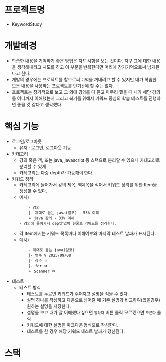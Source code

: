 # 프로젝트명

- KeywordStudy

# 개발배경

- 학습한 내용을 기억하기 좋은 방법은 자꾸 시험을 보는 것이다. 자꾸 그에 대한 내용을 생각해내려고 시도를 하고 이 부분을 반복한다면 머리에 장기기억으로써 남게된다고 한다.
- 개발의 경우에는 프로젝트를 함으로써 기억을 꺼내려고 할 수 있지만 내가 학습한 모든 내용을 사용하는 프로젝트를 단기간에 할 수는 없다.
- 프로젝트는 장기적으로 보고 그 외에 강의를 다 듣고 마무리 했을 때 내가 해당 강의를 어디까지 이해했는지 그리고 복기를 위해서 키워드 중심의 학습 테스트를 진행하면 좋을 것 같다고 생각했다.

# 핵심 기능
- 로그인/로그아웃
    - 유저 : 로그인, 로그아웃 기능
- 카테고리
    - 강의 혹은 책, 또는 java, javascript 등 스택으로 분리할 수 있으니 카테고리로 분리할 수 있게
    - 카테고리는 다중 depth가 가능해야 한다.
- 키워드 정리
    - 카테고리에 들어가서 강의 제목, 책제목을 적어서 키워드 정리를 위한 Item을 생성할 수 있다.
    - 예시)
        ````
            - 강의
            |- 제대로 듣는 java(얄코) - 53% 이해 
            ㄴ java 강의 - 33% 이해
        - 강의에 들어가서 depth없이 한줄로 키워드를 정리한다.
    - 각 Item에서는 키워드 목록마다 이해여부와 마지막 테스트 날짜가 표시된다.
    - 예시)
        ````
            - 제대로 듣는 java(얄코)
            |- 변수 V 2025/09/08
            |- 상수 ㅁ
            |- for ㅁ
            ㄴ Scanner ㅁ
- 테스트
    - 테스트 방식
        - 테스트를 누르면 키워드가 주어지고 설명을 적을 수 있다.
        - 설명 하나를 작성하고 다음으로 넘어갈 때 기존 설명과 비교하여(있을경우) 원하는 설명을 저장한다.
        - 설명을 보고 내가 잘 이해했다 싶으면 `알았다` 버튼 클릭 모르겠으면 `모른다` 클릭
        - 키워드에 대한 설명은 마크다운 형식으로 작성한다.
        - 테스트를 한 경우 해당 키워드 테스트 날짜가 갱신된다.


# 스택


